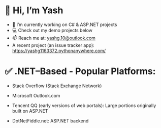 
# 👋 Hi, I’m Yash
- 🔭 I’m currently working on C# & ASP.NET projects
- 💻 Check out my demo projects below
- 📫 Reach me at: yashg.10@outlook.com
- A recent project (an issue tracker app): https://yashg1163372.pythonanywhere.com/

# ✅ .NET–Based - Popular Platforms:

- Stack Overflow (Stack Exchange Network)

- Microsoft Outlook.com

- Tencent QQ (early versions of web portals): Large portions originally built on ASP.NET

- DotNetFiddle.net: ASP.NET backend
